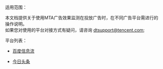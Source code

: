 适用范围：

本文档提供关于使用MTA广告效果监测在投放广告时，在不同广告平台需进行的操作说明。
<br>如果您对使用的平台对接方式有疑问，请咨询 <a href=" dtsupport@tencent.com">dtsupport@tencent.com</a>;

平台列表：

- [百度信息流](/document/product/549/14999)
 
- [今日头条](/document/product/549/15000)